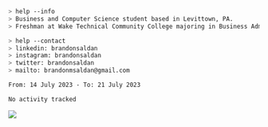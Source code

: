 ````bash
> help --info
> Business and Computer Science student based in Levittown, PA.
> Freshman at Wake Technical Community College majoring in Business Administration.
````

````bash
> help --contact
> linkedin: brandonsaldan
> instagram: brandonsaldan
> twitter: brandonsaldan
> mailto: brandonmsaldan@gmail.com
````

<!--START_SECTION:waka-->

```txt
From: 14 July 2023 - To: 21 July 2023

No activity tracked
```

<!--END_SECTION:waka-->

![](https://komarev.com/ghpvc/?username=brandonsaldan&color=6A8AFF)
